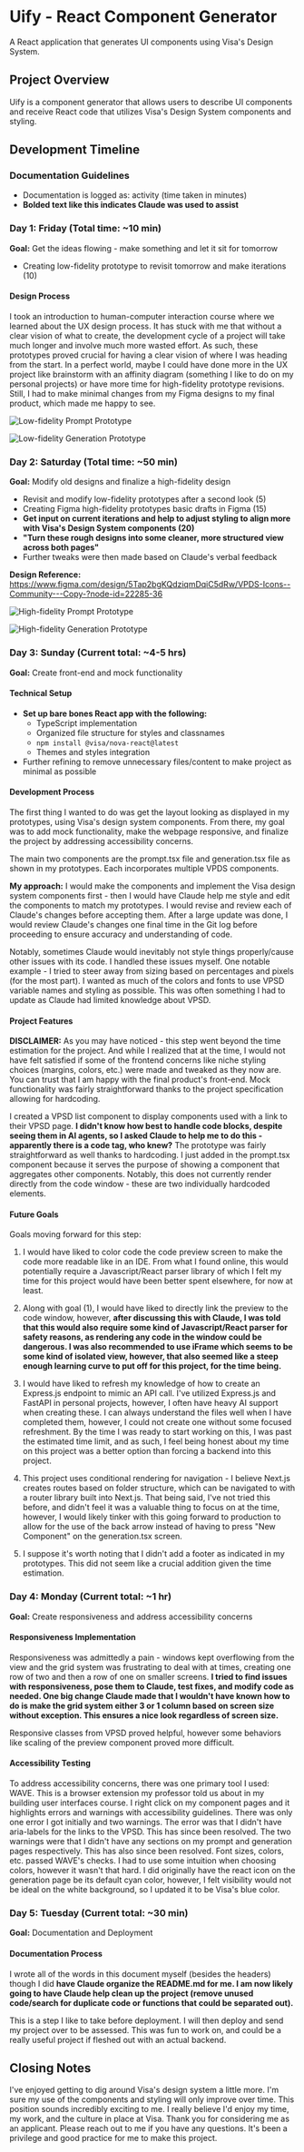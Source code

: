 # Uify - React Component Generator

A React application that generates UI components using Visa's Design System.

## Project Overview

Uify is a component generator that allows users to describe UI components and receive React code that utilizes Visa's Design System components and styling.

## Development Timeline

### Documentation Guidelines

- Documentation is logged as: activity (time taken in minutes)
- **Bolded text like this indicates Claude was used to assist**

### Day 1: Friday (Total time: ~10 min)

**Goal:** Get the ideas flowing - make something and let it sit for tomorrow

- Creating low-fidelity prototype to revisit tomorrow and make iterations (10)

#### Design Process

I took an introduction to human-computer interaction course where we learned about the UX design process. It has stuck with me that without a clear vision of what to create, the development cycle of a project will take much longer and involve much more wasted effort. As such, these prototypes proved crucial for having a clear vision of where I was heading from the start. In a perfect world, maybe I could have done more in the UX project like brainstorm with an affinity diagram (something I like to do on my personal projects) or have more time for high-fidelity prototype revisions. Still, I had to make minimal changes from my Figma designs to my final product, which made me happy to see.

![Low-fidelity Prompt Prototype](public/prototypes/low_fidelity_prompt.png)

![Low-fidelity Generation Prototype](public/prototypes/low_fidelity_generation.png)

### Day 2: Saturday (Total time: ~50 min)

**Goal:** Modify old designs and finalize a high-fidelity design

- Revisit and modify low-fidelity prototypes after a second look (5)
- Creating Figma high-fidelity prototypes basic drafts in Figma (15)
- **Get input on current iterations and help to adjust styling to align more with Visa's Design System components (20)**
- **"Turn these rough designs into some cleaner, more structured view across both pages"**
- Further tweaks were then made based on Claude's verbal feedback

**Design Reference:** https://www.figma.com/design/5Tap2bgKQdziqmDqiC5dRw/VPDS-Icons--Community---Copy-?node-id=22285-36

![High-fidelity Prompt Prototype](public/prototypes/high_fidelity_prompt.png)

![High-fidelity Generation Prototype](public/prototypes/high_fidelity_generation.png)

### Day 3: Sunday (Current total: ~4-5 hrs)

**Goal:** Create front-end and mock functionality

#### Technical Setup

- **Set up bare bones React app with the following:**
  - TypeScript implementation
  - Organized file structure for styles and classnames
  - `npm install @visa/nova-react@latest`
  - Themes and styles integration
- Further refining to remove unnecessary files/content to make project as minimal as possible

#### Development Process

The first thing I wanted to do was get the layout looking as displayed in my prototypes, using Visa's design system components. From there, my goal was to add mock functionality, make the webpage responsive, and finalize the project by addressing accessibility concerns.

The main two components are the prompt.tsx file and generation.tsx file as shown in my prototypes. Each incorporates multiple VPDS components.

**My approach:** I would make the components and implement the Visa design system components first - then I would have Claude help me style and edit the components to match my prototypes. I would revise and review each of Claude's changes before accepting them. After a large update was done, I would review Claude's changes one final time in the Git log before proceeding to ensure accuracy and understanding of code.

Notably, sometimes Claude would inevitably not style things properly/cause other issues with its code. I handled these issues myself. One notable example - I tried to steer away from sizing based on percentages and pixels (for the most part). I wanted as much of the colors and fonts to use VPSD variable names and styling as possible. This was often something I had to update as Claude had limited knowledge about VPSD.

#### Project Features

**DISCLAIMER:** As you may have noticed - this step went beyond the time estimation for the project. And while I realized that at the time, I would not have felt satisfied if some of the frontend concerns like niche styling choices (margins, colors, etc.) were made and tweaked as they now are. You can trust that I am happy with the final product's front-end. Mock functionality was fairly straightforward thanks to the project specification allowing for hardcoding.

I created a VPSD list component to display components used with a link to their VPSD page. **I didn't know how best to handle code blocks, despite seeing them in AI agents, so I asked Claude to help me to do this - apparently there is a code tag, who knew?** The prototype was fairly straightforward as well thanks to hardcoding. I just added in the prompt.tsx component because it serves the purpose of showing a component that aggregates other components. Notably, this does not currently render directly from the code window - these are two individually hardcoded elements.

#### Future Goals

Goals moving forward for this step:

1. I would have liked to color code the code preview screen to make the code more readable like in an IDE. From what I found online, this would potentially require a Javascript/React parser library of which I felt my time for this project would have been better spent elsewhere, for now at least.

2. Along with goal (1), I would have liked to directly link the preview to the code window, however, **after discussing this with Claude, I was told that this would also require some kind of Javascript/React parser for safety reasons, as rendering any code in the window could be dangerous. I was also recommended to use iFrame which seems to be some kind of isolated view, however, that also seemed like a steep enough learning curve to put off for this project, for the time being.**

3. I would have liked to refresh my knowledge of how to create an Express.js endpoint to mimic an API call. I've utilized Express.js and FastAPI in personal projects, however, I often have heavy AI support when creating these. I can always understand the files well when I have completed them, however, I could not create one without some focused refreshment. By the time I was ready to start working on this, I was past the estimated time limit, and as such, I feel being honest about my time on this project was a better option than forcing a backend into this project.

4. This project uses conditional rendering for navigation - I believe Next.js creates routes based on folder structure, which can be navigated to with a router library built into Next.js. That being said, I've not tried this before, and didn't feel it was a valuable thing to focus on at the time, however, I would likely tinker with this going forward to production to allow for the use of the back arrow instead of having to press "New Component" on the generation.tsx screen.

5. I suppose it's worth noting that I didn't add a footer as indicated in my prototypes. This did not seem like a crucial addition given the time estimation.

### Day 4: Monday (Current total: ~1 hr)

**Goal:** Create responsiveness and address accessibility concerns

#### Responsiveness Implementation

Responsiveness was admittedly a pain - windows kept overflowing from the view and the grid system was frustrating to deal with at times, creating one row of two and then a row of one on smaller screens. **I tried to find issues with responsiveness, pose them to Claude, test fixes, and modify code as needed. One big change Claude made that I wouldn't have known how to do is make the grid system either 3 or 1 column based on screen size without exception. This ensures a nice look regardless of screen size.**

Responsive classes from VPSD proved helpful, however some behaviors like scaling of the preview component proved more difficult.

#### Accessibility Testing

To address accessibility concerns, there was one primary tool I used: WAVE. This is a browser extension my professor told us about in my building user interfaces course. I right click on my component pages and it highlights errors and warnings with accessibility guidelines. There was only one error I got initially and two warnings. The error was that I didn't have aria-labels for the links to the VPSD. This has since been resolved. The two warnings were that I didn't have any sections on my prompt and generation pages respectively. This has also since been resolved. Font sizes, colors, etc. passed WAVE's checks. I had to use some intuition when choosing colors, however it wasn't that hard. I did originally have the react icon on the generation page be its default cyan color, however, I felt visibility would not be ideal on the white background, so I updated it to be Visa's blue color.

### Day 5: Tuesday (Current total: ~30 min)

**Goal:** Documentation and Deployment

#### Documentation Process

I wrote all of the words in this document myself (besides the headers) though I did **have Claude organize the README.md for me. I am now likely going to have Claude help clean up the project (remove unused code/search for duplicate code or functions that could be separated out).**

This is a step I like to take before deployment. I will then deploy and send my project over to be assessed. This was fun to work on, and could be a really useful project if fleshed out with an actual backend.

## Closing Notes

I've enjoyed getting to dig around Visa's design system a little more. I'm sure my use of the components and styling will only improve over time. This position sounds incredibly exciting to me. I really believe I'd enjoy my time, my work, and the culture in place at Visa. Thank you for considering me as an applicant. Please reach out to me if you have any questions. It's been a privilege and good practice for me to make this project.
